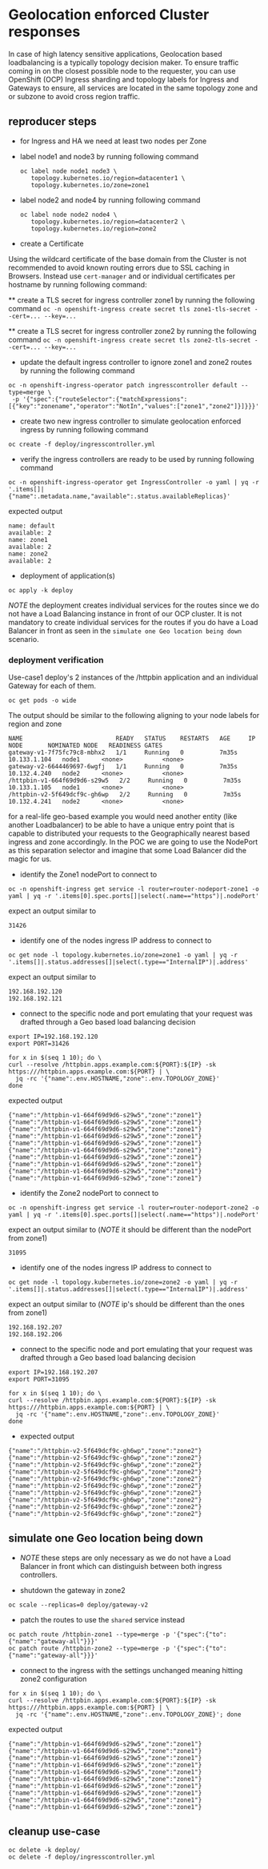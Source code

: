 # Geolocation enforced Cluster responses

In case of high latency sensitive applications, Geolocation based loadbalancing is a typically topology decision maker. To ensure traffic coming in on the closest possible node to the requester, you can use OpenShift (OCP) Ingress sharding and topology labels for Ingress and Gateways to ensure, all services are located in the same topology zone and or subzone to avoid cross region traffic.

## reproducer steps

* for Ingress and HA we need at least two nodes per Zone

* label node1 and node3 by running following command
    ```
    oc label node node1 node3 \
       topology.kubernetes.io/region=datacenter1 \
       topology.kubernetes.io/zone=zone1
    ```
* label node2 and node4 by running following command
    ```
    oc label node node2 node4 \
       topology.kubernetes.io/region=datacenter2 \
       topology.kubernetes.io/region=zone2
    ```

* create a Certificate

Using the wildcard certificate of the base domain from the Cluster is not recommended to avoid known routing errors due to SSL caching in Browsers.
Instead use `cert-manager` and or individual certificates per hostname by running following command:

** create a TLS secret for ingress controller zone1 by running the following command
        ```
        oc -n openshift-ingress create secret tls zone1-tls-secret --cert=... --key=...
        ```

** create a TLS secret for ingress controller zone2 by running the following command
        ```
        oc -n openshift-ingress create secret tls zone2-tls-secret --cert=... --key=...
        ```

* update the default ingress controller to ignore zone1 and zone2 routes by running the following command

```
oc -n openshift-ingress-operator patch ingresscontroller default --type=merge \
 -p '{"spec":{"routeSelector":{"matchExpressions":[{"key":"zonename","operator":"NotIn","values":["zone1","zone2"]}]}}}'
```

* create two new ingress controller to simulate geolocation enforced ingress by running following command

```
oc create -f deploy/ingresscontroller.yml
```

* verify the ingress controllers are ready to be used by running following command

```
oc -n openshift-ingress-operator get IngressController -o yaml | yq -r '.items[]|{"name":.metadata.name,"available":.status.availableReplicas}'
``` 

expected output 

```
name: default
available: 2
name: zone1
available: 2
name: zone2
available: 2
```

* deployment of application(s)
``` 
oc apply -k deploy
``` 

*NOTE* the deployment creates individual services for the routes since we do not have a Load Balancing instance in front of our OCP cluster.
It is not mandatory to create individual services for the routes if you do have a Load Balancer in front as seen in the `simulate one Geo location being down` scenario.

### deployment verification

Use-case1 deploy's 2 instances of the /httpbin application and an individual Gateway for each of them.

```
oc get pods -o wide 
``` 

The output should be similar to the following aligning to your node labels for region and zone

```
NAME                          READY   STATUS    RESTARTS   AGE     IP             NODE       NOMINATED NODE   READINESS GATES
gateway-v1-7f75fc79c8-mbhx2   1/1     Running   0          7m35s   10.133.1.104   node1      <none>           <none>
gateway-v2-6644469697-6wgfj   1/1     Running   0          7m35s   10.132.4.240   node2      <none>           <none>
/httpbin-v1-664f69d9d6-s29w5   2/2     Running   0          7m35s   10.133.1.105   node1      <none>           <none>
/httpbin-v2-5f649dcf9c-gh6wp   2/2     Running   0          7m35s   10.132.4.241   node2      <none>           <none>
```

for a real-life geo-based example you would need another entity (like another Loadbalancer) to be able to have a unique entry point that is
capable to distributed your requests to the Geographically nearest based ingress and zone accordingly.
In the POC we are going to use the NodePort as this separation selector and imagine that some Load Balancer did the magic for us.

* identify the Zone1 nodePort to connect to 

```
oc -n openshift-ingress get service -l router=router-nodeport-zone1 -o yaml | yq -r '.items[0].spec.ports[]|select(.name=="https")|.nodePort'
```

expect an output similar to
```
31426
```

* identify one of the nodes ingress IP address to connect to

```
oc get node -l topology.kubernetes.io/zone=zone1 -o yaml | yq -r '.items[]|.status.addresses[]|select(.type=="InternalIP")|.address'
``` 

expect an output similar to

```
192.168.192.120
192.168.192.121
```

* connect to the specific node and port emulating that your request was drafted through a Geo based load balancing decision

```
export IP=192.168.192.120
export PORT=31426

for x in $(seq 1 10); do \
curl --resolve /httpbin.apps.example.com:${PORT}:${IP} -sk https:///httpbin.apps.example.com:${PORT} | \
  jq -rc '{"name":.env.HOSTNAME,"zone":.env.TOPOLOGY_ZONE}'
done
``` 

expected output 
```
{"name":"/httpbin-v1-664f69d9d6-s29w5","zone":"zone1"}
{"name":"/httpbin-v1-664f69d9d6-s29w5","zone":"zone1"}
{"name":"/httpbin-v1-664f69d9d6-s29w5","zone":"zone1"}
{"name":"/httpbin-v1-664f69d9d6-s29w5","zone":"zone1"}
{"name":"/httpbin-v1-664f69d9d6-s29w5","zone":"zone1"}
{"name":"/httpbin-v1-664f69d9d6-s29w5","zone":"zone1"}
{"name":"/httpbin-v1-664f69d9d6-s29w5","zone":"zone1"}
{"name":"/httpbin-v1-664f69d9d6-s29w5","zone":"zone1"}
{"name":"/httpbin-v1-664f69d9d6-s29w5","zone":"zone1"}
{"name":"/httpbin-v1-664f69d9d6-s29w5","zone":"zone1"}
```

* identify the Zone2 nodePort to connect to

```
oc -n openshift-ingress get service -l router=router-nodeport-zone2 -o yaml | yq -r '.items[0].spec.ports[]|select(.name=="https")|.nodePort'
```

expect an output similar to (*NOTE* it should be different than the nodePort from zone1)
```
31095
```

* identify one of the nodes ingress IP address to connect to

```
oc get node -l topology.kubernetes.io/zone=zone2 -o yaml | yq -r '.items[]|.status.addresses[]|select(.type=="InternalIP")|.address'
```

expect an output similar to (*NOTE* ip's should be different than the ones from zone1)

```
192.168.192.207
192.168.192.206
```

* connect to the specific node and port emulating that your request was drafted through a Geo based load balancing decision

```
export IP=192.168.192.207
export PORT=31095

for x in $(seq 1 10); do \
curl --resolve /httpbin.apps.example.com:${PORT}:${IP} -sk https:///httpbin.apps.example.com:${PORT} | \
  jq -rc '{"name":.env.HOSTNAME,"zone":.env.TOPOLOGY_ZONE}'
done
``` 

* expected output 

```
{"name":"/httpbin-v2-5f649dcf9c-gh6wp","zone":"zone2"}
{"name":"/httpbin-v2-5f649dcf9c-gh6wp","zone":"zone2"}
{"name":"/httpbin-v2-5f649dcf9c-gh6wp","zone":"zone2"}
{"name":"/httpbin-v2-5f649dcf9c-gh6wp","zone":"zone2"}
{"name":"/httpbin-v2-5f649dcf9c-gh6wp","zone":"zone2"}
{"name":"/httpbin-v2-5f649dcf9c-gh6wp","zone":"zone2"}
{"name":"/httpbin-v2-5f649dcf9c-gh6wp","zone":"zone2"}
{"name":"/httpbin-v2-5f649dcf9c-gh6wp","zone":"zone2"}
{"name":"/httpbin-v2-5f649dcf9c-gh6wp","zone":"zone2"}
{"name":"/httpbin-v2-5f649dcf9c-gh6wp","zone":"zone2"}
```

## simulate one Geo location being down

* *NOTE* these steps are only necessary as we do not have a Load Balancer in front which can distinguish between both ingress controllers.

* shutdown the gateway in zone2 

```
oc scale --replicas=0 deploy/gateway-v2
```

* patch the routes to use the `shared` service instead 

```
oc patch route /httpbin-zone1 --type=merge -p '{"spec":{"to":{"name":"gateway-all"}}}'
oc patch route /httpbin-zone2 --type=merge -p '{"spec":{"to":{"name":"gateway-all"}}}'
```

* connect to the ingress with the settings unchanged meaning hitting zone2 configuration

```
for x in $(seq 1 10); do \
curl --resolve /httpbin.apps.example.com:${PORT}:${IP} -sk https:///httpbin.apps.example.com:${PORT} | \
  jq -rc '{"name":.env.HOSTNAME,"zone":.env.TOPOLOGY_ZONE}'; done
```

expected output 
```
{"name":"/httpbin-v1-664f69d9d6-s29w5","zone":"zone1"}
{"name":"/httpbin-v1-664f69d9d6-s29w5","zone":"zone1"}
{"name":"/httpbin-v1-664f69d9d6-s29w5","zone":"zone1"}
{"name":"/httpbin-v1-664f69d9d6-s29w5","zone":"zone1"}
{"name":"/httpbin-v1-664f69d9d6-s29w5","zone":"zone1"}
{"name":"/httpbin-v1-664f69d9d6-s29w5","zone":"zone1"}
{"name":"/httpbin-v1-664f69d9d6-s29w5","zone":"zone1"}
{"name":"/httpbin-v1-664f69d9d6-s29w5","zone":"zone1"}
{"name":"/httpbin-v1-664f69d9d6-s29w5","zone":"zone1"}
{"name":"/httpbin-v1-664f69d9d6-s29w5","zone":"zone1"}
```

## cleanup use-case

```
oc delete -k deploy/
oc delete -f deploy/ingresscontroller.yml
```
